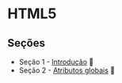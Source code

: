 # HTML5

## Seções
  * Seção 1 - [Introdução](https://github.com/lfnd0/HTML5_Curso/tree/master/secao1_introducao) :file_folder:
  * Seção 2 - [Atributos globais](https://github.com/lfnd0/HTML5_Curso/tree/master/secao2_atributos_globais) :file_folder: